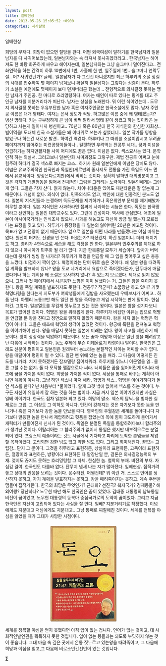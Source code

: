 ```yaml
---
layout: post
title: 일베현상
date: 2013-05-26 15:05:52 +0900
categories: 시사칼럼
---
```

일베현상 


  


희망의 부재다. 희망이 없으면 절망을 판다. 어떤 외국여성이 말하기를 한국남자와 일본남자를 다 사귀어보았는데, 일본남자와는 속 터져서 못사귀겠더라고.. 한국남자는 헤어져도 한 바탕 화끈하게 싸우고 헤어지는데, 일본남자와는 그냥 슬그머니 멀어진다고.. 전화연락을 하는 간격이 하루 10번에서 1번, 사흘에 한 번, 일주일에 1번.. 슬그머니 연락두절.. 어? 사귀었던가? 글쎄.. 일본남자가 다 그런건 아니겠지만 최근 하루키의 소설 상실의 시대를 입수하여 몇 페이지 넘겨보니 확실히 일본남자는 그렇다는 심증이 든다. 하루키 소설은 예전에도 몇페이지 보다 던져버리곤 했는데 .. 전형적으로 의사결정 못하는 맹한 남자가 주인공. 한 마디로 흐리멍텅하다. 여자는 애인이 따로 있다는 핑계를 대고 주인공 남자를 지분거리다가 떠난다. 남자는 상실을 노래한다. 뭐 이런 식이었는데.. 도무지 의사결정 못하는 우유부단한 남자 혹은 여자주인공은 한국소설에도 많다. 남자 주인공 이름은 대개 병태다. 여자는 은서 정도가 적당. 하고많은 이름 중에 왜 병태겠는가? 병신 명태다. 키는 구부정하게 큰 넘이 비쩍 말라서 명태 같이 생겼고 하는 짓이라곤 늘 당하고 사는게 일이니까 병신이고.. 70년대 혹은 80년대 한국 지식인의 한심한 자화상.. 빌어먹을! 도대체 한국 소설가들은 왜 이따위로 쓰는가 싶었더니.. 일본 작가들 영향을 받았구나 하는건 새로운 발견.. 하여간 역겹다. 하루키나 그 따위를 소설이랍시고 무려끝페이지까지 읽어주는 미련곰탱이들이나.. 걸핏하면 우려먹는 전공투 세대.. 꿈과 이념을 언급하기는 하지만활자들 사이 어디에도 꿈은 없다. 이념은 없다. 섹스묘사는 있다. 문학인척 하는 외설서. 그러고보니 일본만화 시마과장도 그렇구만. 제법 전공투 어쩌고 눈에 힘주려 하다가 결국 섹스로 빠지는 코스.. 하기사 원래 일본인에게 이념은 당치도 않다. 이념은 유교주의적인 한국인과 독일인(게르만의 종사제도 전통을 가진 독일도 어느 면에서 유교적이다. 양상은다르지만)에서 먹히는 것이다. 정확히 말하면 대의명분이고 그것은 각자의 개별행동을 얽어서 전체적인 그림을 그리려는 노력이다. 일본인에게는 그런게 없다. 그들은 각자 산다. 얽지 않는다. 차이나타운은 있어도 재팬타운은 잘 없는게 그 때문이다. 개념이 없다. 의식이 없다. 민족의식도 없고, 백인에 대한 인종적인 분노도 없다. 일본의 지식인들과 논쟁하며 독도문제를 제기하거나 혹은위안부 문제를 제기해봤자 허무할 뿐이다. 일본 지식인은 사과하라면 잽싸게 사과하는 시늉은 한다. 독도는 한국땅이라고 선언하는 일본인 대학교수도 있다. 그런데 건성이다. 역사에 관심없다. 애초에 일본이 아시아국가라는 인식조차 없으니. 사과를 해놓고도 자신이 방금 뭘 했는지 모르겠다는 표정을 짓고 있다. 하루키가 등장했을 때 일본의 잃어버린 20년은 예고된 것이다. 목표가 없고 전망이 없기 때문이다. 앞으로 일본을 어떤 나라를 만들겠다는 야심 따위는 없다. 원전이 터져도 신경을 안 쓴다. 터졌는가? 터졌겠지. 하긴 일본이니. 더러 터지기도 하고. 총리가 4연속으로 세습을 해도 걱정을 안 한다. 일본부터 민주주의를 제대로 하지 않으니 아시아가 민주화 될 리가 없다. 지금 한북중일 모두가 세습이다. 앞차가 버벅대는데 뒷차가 씽씽 잘 나가리? 하루키가 혁명을 언급할 때 그 입을 찢어주고 싶은 충동을 느꼈다. 비겁하기 짝이 없다. 혁명이라는 단어 뒤로 숨은 것이다. 왜 일본 왕을 때려죽일 계획을 발표하지 않나? 왕을 도쿄 네거리에서 요참으로 죽이겠다든가, 단두대에 매달겠다거나 하는 계획을 왜 소설은 묘사하지 않나? 혹 있는지 모르겠다. 제대로 읽지 않았으니. 그러나 첫 페이지에서 시큰둥한 느낌은 이미 날샜다는 거. 그들은 왕을 죽이지 못한다. 왕을 죽일 계획을 발표하지도 못한다. 전공투? 적군파? 소꿉장난 하고 있나? 기껏 혁명타령을 한다는게 지도부가 여학생들에게 김밥을 사오랬는데 우메보시가 어쩌고.. 하품 난다. 아멜리 노통브만 해도 일단 한 명을 죽여놓고 게임 시작하는 판에 말이다. 한심하긴. 그렇다. 일본열도를 무겁게 짓누르고 있는 것은 왕이다. 일본은 왕을 섬기다보니 목표가 없어진 것이다. 혁명은 왕을 위태롭게 한다. 하루키가 비겁한 이유는 입으로 혁명을 언급할 뿐 왕을 친다고 정면으로 말하지 않았기 때문이다. 왕을 치지 않는 혁명은 혁명이 아니다. 그들은 애초에 혁명의 생각이 없었던 것이다. 왕궁에 폭탄을 던져놓고 혁명을 이야기해야 한다. 왕을 매달지 못하는 일본에 미래는 없다. 왕이 사고를 제한하기 때문이다. 왕이 상상력을 억압하기 때문이다. 모든 꿈과 희망과 이상은 일단 왕을 때려잡고 난 다음에 시작하는 것이다. 농노 주제에 무슨 이데올로기 타령이냐 말이다. 한국인은 그래도 신분이 평민이고 일본인은 원래부터 농노라는 본질적인 차이는 어찌할 수가 없다. 왕을 매달아야 평민이 될 수 있다. 일단 맨 위에 있는 놈을 쳐라. 그 다음에 어떻게든 진도를 나가라. 치지 못하겠거든 잠꼬댈랑 집어치워라. 하루키를 읽느니 이문열을 읽.. 물론 그럴 수는 없지. 둘 다 모닥불 땔감으로나 써라. 너희들은 꿈을 잃어버린게 아니라 애초에 꿈을 가져본 적이 없다. 희망을 가져본 적이 없다. 세상을 통째로 바꾸는 계획이 아니면 계획이 아니다. 그냥 하던 섹스나 마저 해라. 혁명과 섹스.. 혁명을 이야기하다가 돌연 섹스를 한다? 넌 처음부터 *물이었다. 할게 그것 밖에 없어서 섹스를 하는 것이다. 누구든 자신이 유일하게 잘 하는 것을 하는 법이다. 지금 까지 일본 이야기였지만 사실은 일베 이야기다. 한국도 점차 일본화 되고 있다. 희망의 말소. 섹스의 탐닉..을 빙자한 실제로는 고립. 그 이상도 그 이하도 아니다. 인간이 강해지는 것은 자기보다 못한 놈을 만나거나 혹은 자기보다 강한 놈을 만났을 때다. 영국인의 우월감은 세계를 돌아다니다 자기보다 열등한 놈을 만나서 제압하려고 헛폼을 잡았는데 목에 힘이 과도하게 들어가서 캐릭터가 만들어진게 신사가 된 것이다. 독일은 분열된 독일을 통합하려다보니 합리주의가 생겨난 것이다. 이탈리아는 그 합리주의가 없어서 통일은 했지만 내부적으로는 분열되어 있다. 프랑스의 예술이라는 것도 시골에서 기차타고 파리에 도착한 촌넘들을 제압할 목적이었다. 고립되면 강한 넘도 없고 약한 넘도 없다. 그리고 희미해진다. 끝없는 고립감.. 단지 그 뿐이다. 그것을 허무라고 표현하든, 상실이라 표현하든, 고독이라 표현하든, 절망이라 표현하든, 방황이라 표현하든 다 말장난일 뿐, 결론은 의사결정능력의 부재. 맺지도 끊지도 못하는 흐리멍텅함 그 자체. 한심한 놈. 철학의 부재. 비전의 부재. 자심감 결여. 한국인도 다를바 없다. 단무지 냄새 나는 자가 많아졌다. 일베현상. 집적거려놓고 상대의 반응을 보려는 것이다. 응수타진, 어쩔건데? 뭐 이런 거. 스스로 언어를 생산하지 못하고, 자기 계획을 발표하지는 못하고. 왕을 때려죽이지는 못하고. 계속 주변을 맴돌며 집적거린다. 한국의 희망은 무엇인가? 근대화? 선진국? 복지국가? 경제동물? 해외여행? 장난하나? 노무현 때만 해도 한국인은 꿈이 있었다. 김대중 대통령의 남북통일 비전이 꿈이었고, 노무현 대통령의 동북아 중심국가로의 도약이 꿈이었다. 그리고 지금 한국인은 자신이 고립되어 있다는 사실을 잘 안다. 일베? 지분거리기로 작정했다. 이넘에게도 지분대고 저넘에게도 지분대고.. 그냥 통째로 찌질해진 것이다. 세계를 전복할 야심을 잃었을 때가 그대가 사망한 시점이다. 





 ###


  




<p align="center">
  <a href="?mid=DonOh"><img alt="345678.jpg" src="files/attach/images/198/727/315/55.JPG" /> <br /></a> 
  
  <p>
  </p>
  
  <p>
    세계를 정복할 야심을 얻지 못했다면 아직 입이 없는 겁니다. 언어가 없는 것이고, 대 사회적인발언권을 획득하지 못한 것입니다. 입이 없는 똥들과는 되도록 부딪히지 않는 것이 좋습니다. 그대 마음 속 깊은 곳에서 온통 짓누르고 있는왕을 때려죽이고, 그 다음에 희망과 야심을 얻고,그 다음에 비로소인간선언이 있는 것입니다.
  </p>
  
  <p>
  </p>
  
  <p>
  </p>
  
  <p>
    <b>∑</b> <br /><br />
  </p>
  
  <p>
  </p>
  
  <p>
  </p>
  
  <p>
  </p>
  
  <p>
  </p>
  
  <p>
  </p>
  
  <p>
  </p>
  
  <p>
  </p>
  
  <p>
  </p>
  
  <p>
  </p>
</p>